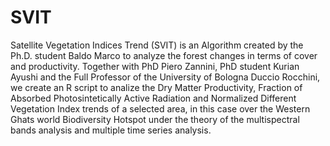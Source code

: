 # SVIT
Satellite Vegetation Indices Trend (SVIT) is an Algorithm created by the Ph.D. student Baldo Marco to analyze the forest changes in terms of cover and productivity.
Together with PhD Piero Zannini, PhD student Kurian Ayushi and the Full Professor of the University of Bologna Duccio Rocchini, we create an R script to analize the 
Dry Matter Productivity, Fraction of Absorbed Photosintetically Active Radiation and Normalized Different Vegetation Index trends of a selected area, in this case 
over the Western Ghats world Biodiversity Hotspot under the theory of the multispectral bands analysis and multiple time series analysis.
